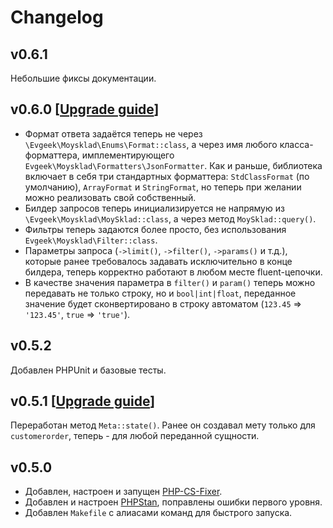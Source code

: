 # Changelog

## v0.6.1

Небольшие фиксы документации.

## v0.6.0 [[Upgrade guide](/UPGRADE.md#v060-changelog)]

* Формат ответа задаётся теперь не через `\Evgeek\Moysklad\Enums\Format::class`, а через имя любого класса-форматтера, имплементирующего `Evgeek\Moysklad\Formatters\JsonFormatter`. Как и раньше, библиотека включает в себя три стандартных форматтера: `StdClassFormat` (по умолчанию), `ArrayFormat` и `StringFormat`, но теперь при желании можно реализовать свой собственный.
* Билдер запросов теперь инициализируется не напрямую из `\Evgeek\Moysklad\MoySklad::class`, а через метод `MoySklad::query()`.
* Фильтры теперь задаются более просто, без использования `Evgeek\Moysklad\Filter::class`.
* Параметры запроса (`->limit()`, `->filter()`, `->params()` и т.д.), которые ранее требовалось задавать исключительно в конце билдера, теперь корректно работают в любом месте fluent-цепочки.
* В качестве значения параметра в `filter()` и `param()` теперь можно передавать не только строку, но и `bool|int|float`, переданное значение будет сконвертировано в строку автоматом (`123.45` => `'123.45'`, `true` => `'true'`).

## v0.5.2

Добавлен PHPUnit и базовые тесты.

## v0.5.1 [[Upgrade guide](/UPGRADE.md#v051-changelog)]

Переработан метод `Meta::state()`. Ранее он создавал мету только для `customerorder`, теперь - для любой переданной сущности.

## v0.5.0
* Добавлен, настроен и запущен [PHP-CS-Fixer](https://github.com/PHP-CS-Fixer/PHP-CS-Fixer).
* Добавлен и настроен [PHPStan](https://github.com/phpstan/phpstan), поправлены ошибки первого уровня.
* Добавлен `Makefile` с алиасами команд для быстрого запуска.